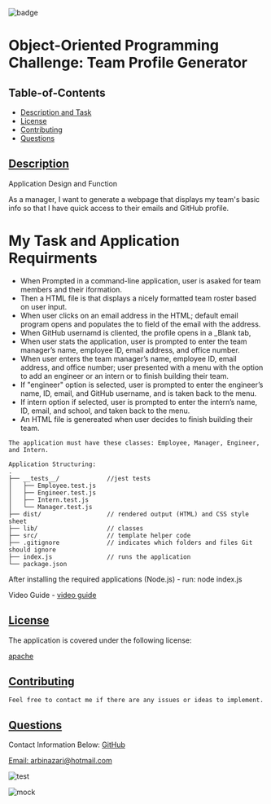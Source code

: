   ![badge](https://img.shields.io/badge/license-apache-blue)

# Object-Oriented Programming Challenge: Team Profile Generator 

  ## Table-of-Contents
  * [Description and Task](#description)
  * [License](#license)   
  * [Contributing](#contributing)
  * [Questions](#questions)


 ## [Description](#table-of-contents)
 
 Application Design and Function

 As a manager, I want to generate a webpage that displays my team's basic info
 so that I have quick access to their emails and GitHub profile.


 # My Task and Application Requirments

   - When Prompted in a command-line application, user is asaked for team members
     and their iformation.
   - Then a HTML file is that displays a nicely formatted team roster based on user input.
   - When user clicks on an email address in the HTML; default email program opens and populates 
     the to field of the email with the address. 
   - When GitHub usernamd is cliented, the profile opens in a _Blank tab,
   - When user stats the application, user is prompted to enter the team manager’s name, 
     employee ID, email address, and office number.
   - When user enters the team manager’s name, employee ID, email address, and office number; user
     presented with a menu with the option to add an engineer or an intern or to finish building their team.
   - If "engineer" option is selected, user is prompted to enter the engineer’s name, ID, email, and 
     GitHub username, and is taken back to the menu.
   - If intern option if selected, user is prompted to enter the intern’s name, ID, email, and school, 
     and taken back to the menu.
   - An HTML file is genereated when user decides to finish building their team. 

    The application must have these classes: Employee, Manager, Engineer, and Intern.

    Application Structuring:
    .
    ├── __tests__/             //jest tests
    │   ├── Employee.test.js
    │   ├── Engineer.test.js
    │   ├── Intern.test.js
    │   └── Manager.test.js
    ├── dist/                  // rendered output (HTML) and CSS style sheet      
    ├── lib/                   // classes
    ├── src/                   // template helper code 
    ├── .gitignore             // indicates which folders and files Git should ignore
    ├── index.js               // runs the application
    └── package.json           


After installing the required applications (Node.js) - run: node index.js
 
   Video Guide - [video guide](https://www.awesomescreenshot.com/video/7790151?key=e51f3554f3148b6aff360129fdaee951)
  
  ## [License](#table-of-contents)
  The application is covered under the following license:
  
  [apache](https://choosealicense.com/licenses/apache)
    
    
  ## [Contributing](#table-of-contents)
  
    Feel free to contact me if there are any issues or ideas to implement.
    
  ## [Questions](#table-of-contents)
  Contact Information Below:
  [GitHub](https://github.com/arbinazari)

  [Email: arbinazari@hotmail.com](mailto:arbinazari@hotmail.com)
  
  ![test](https://user-images.githubusercontent.com/95839411/157366047-4ce6e113-d5e7-4893-8417-04e6f9271f30.png)
  
  
  ![mock](https://user-images.githubusercontent.com/95839411/157366057-077dbde2-4b5f-4c7d-a6a9-c7f2b652dfd1.png)

